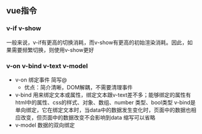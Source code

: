 ## vue指令

### v-if v-show
一般来说，v-if有更高的切换消耗，而v-show有更高的初始渲染消耗。因此，如果需要频繁切换，则使用v-show更好

### v-on v-bind v-text v-model
* v-on 绑定事件 简写@
  * 优点：简介清晰，DOM解耦，不需要清理事件
* v-bind 用来绑定文本或属性，绑定文本跟v-text差不多；能够绑定的属性有html中的属性、css的样式、对象、数组、number 类型、bool类型
        v-bind是单向绑定，它在绑定文本时，当data中的数据发生变化时，页面中的数据也相应改变，但页面中的数据改变不会影响到data
        缩写可以省略
* v-model 数据的双向绑定


